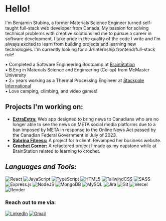 # Hello!

I'm Benjamin Stubina, a former Materials Science Engineer turned self-taught full-stack web developer from Canada. My passion for solving technical problems with creative solutions led me to pursue a career in software development. I take pride in the quality of the code I write and I'm always excited to learn from building projects and learning new technologies. I'm currently looking for a Jr/Internship frontend/full-stack role!

▪️ Completed a Software Engineering Bootcamp at [BrainStation](https://brainstation.io)
<br/>
▪️ B.Eng in Materials Science and Engineering (Co-op) from McMaster University
<br/>
▪️ 2+ years working as a Thermal Processing Engineer at [Stackpole International](https://www.stackpole.com/)
<br/>
▪️ Love camping, climbing, and video games!
<br/>

## Projects I'm working on:
- **[ExtraExtra:](https://extra-extra-client.vercel.app/)** Web app designed to bring news to Canadians who are no longer able to see the news on META social media platforms due to a ban imposed by META in response to the Online News Act passed by the Canadian Federal Government in July of 2023.
- **[Sabrina Fitness:](https://sabfit-training.com/)** A project for a client. Revamped her business website.
- **[Crochet Corner:](https://crochet-corner.com)** A refactored project I made as my capstone while at BrainStation related to learning to crochet.

## ***Languages and Tools:***

![React](https://img.shields.io/badge/react-%23430098.svg?style=for-the-badge&logo=react&logoColor=%2361DAFB) 
![JavaScript](https://img.shields.io/badge/javascript-%23323330.svg?style=for-the-badge&logo=javascript&logoColor=%23F7DF1E) 
![TypeScript](https://img.shields.io/badge/typescript-%23007ACC.svg?style=for-the-badge&logo=typescript&logoColor=white) 
![HTML5](https://img.shields.io/badge/html5-%23E34F26.svg?style=for-the-badge&logo=html5&logoColor=white) 
![TailwindCSS](https://img.shields.io/badge/tailwindcss-%2338B2AC.svg?style=for-the-badge&logo=tailwind-css&logoColor=white)
![SASS](https://img.shields.io/badge/SASS-hotpink.svg?style=for-the-badge&logo=SASS&logoColor=white)
![Express.js](https://img.shields.io/badge/express.js-%23404d59.svg?style=for-the-badge&logo=express&logoColor=%2361DAFB)
![NodeJS](https://img.shields.io/badge/node.js-6DA55F?style=for-the-badge&logo=node.js&logoColor=white)
![MongoDB](https://img.shields.io/badge/MongoDB-%23316192.svg?style=for-the-badge&logo=mongodb&logoColor=white)
![MySQL](https://img.shields.io/badge/mysql-%23FF9900.svg?style=for-the-badge&logo=mysql&logoColor=white)
![Jira](https://img.shields.io/badge/jira-%230A0FFF.svg?style=for-the-badge&logo=jira&logoColor=white)
![Git](https://img.shields.io/badge/git-%23F05033.svg?style=for-the-badge&logo=git&logoColor=white)
![Vercel](https://img.shields.io/badge/vercel-%23000000.svg?style=for-the-badge&logo=vercel&logoColor=white)
![Render](https://img.shields.io/badge/Render-%46E3B7.svg?style=for-the-badge&logo=render&logoColor=white)

### Reach out to me via:

[![LinkedIn](https://img.shields.io/badge/linkedin-%230077B5.svg?style=for-the-badge&logo=linkedin&logoColor=white)](https://www.linkedin.com/in/benjamin-stubina/) [![Gmail](https://img.shields.io/badge/Gmail-D14836?style=for-the-badge&logo=gmail&logoColor=white)](mailto:benjamin.stubina@gmail.com)
